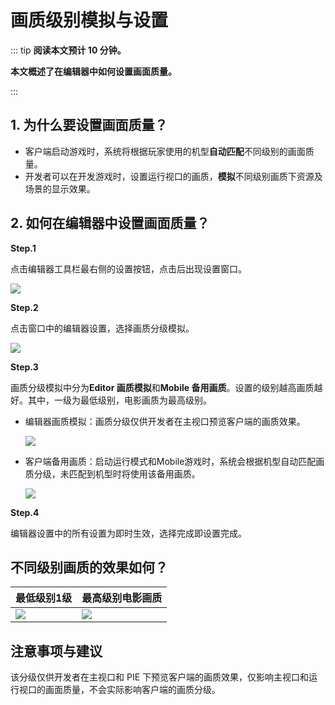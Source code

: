 # 画质级别模拟与设置

::: tip **阅读本文预计 10 分钟。**

**本文概述了在编辑器中如何设置画面质量。**

:::

## 1. 为什么要设置画面质量？

- 客户端启动游戏时，系统将根据玩家使用的机型**自动匹配**不同级别的画面质量。
- 开发者可以在开发游戏时，设置运行视口的画质，**模拟**不同级别画质下资源及场景的显示效果。

## 2. 如何在编辑器中设置画面质量？

**Step.1**

点击编辑器工具栏最右侧的设置按钮，点击后出现设置窗口。

![](https://wstatic-a1.233leyuan.com/productdocs/static/boxcn2RQHM6BuV8sWNV98ZLoTNc.png)

**Step.2**

点击窗口中的编辑器设置，选择画质分级模拟。

![](https://cdn.233xyx.com/1682303244838_435.png)

**Step.3**

画质分级模拟中分为**Editor 画质模拟**和**Mobile 备用画质**。设置的级别越高画质越好。其中，一级为最低级别，电影画质为最高级别。

- 编辑器画质模拟：画质分级仅供开发者在主视口预览客户端的画质效果。

  ![](https://cdn.233xyx.com/1682303244773_770.png)

- 客户端备用画质：启动运行模式和Mobile游戏时，系统会根据机型自动匹配画质分级，未匹配到机型时将使用该备用画质。

  ![](https://cdn.233xyx.com/1682303244805_223.png)

**Step.4**

编辑器设置中的所有设置为即时生效，选择完成即设置完成。

## 不同级别画质的效果如何？

| 最低级别1级  | 最高级别电影画质 |
| --------- | ------------ |
| ![](https://cdn.233xyx.com/1682306517117_933.png) | ![](https://cdn.233xyx.com/1682306517084_778.png) |

## 注意事项与建议

该分级仅供开发者在主视口和 PIE 下预览客户端的画质效果，仅影响主视口和运行视口的画面质量，不会实际影响客户端的画质分级。
